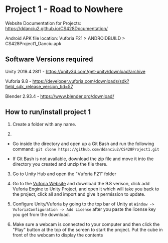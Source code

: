 # Project 1 - Road to Nowhere

Website Documentation for Projects:
https://ddanciu2.github.io/CS428Documentation/

Android APK file location:
Vuforia F21 > ANDROIDBUILD > CS428Project1_Danciu.apk

## Software Versions required

Unity 2019.4.28f1 - https://unity3d.com/get-unity/download/archive

Vuforia 9.8 - https://developer.vuforia.com/downloads/sdk?field_sdk_release_version_tid=57

Blender 2.93.4 - https://www.blender.org/download/

## How to run/install project 1

1. Create a folder with any name. 

2. 
* Go inside the directory and open up a Git Bash and run the following command:
`git clone https://github.com/ddanciu2/CS428Project1.git`

* If Git Bash is not available, download the zip file and move it into the directory you
created and unzip the file there.

3. Go to Unity Hub and open the "Vuforia F21" folder

4. Go to the [Vuforia Website](https://developer.vuforia.com/downloads/sdk) and download the 9.8 verison,
click add Vuforia Engine to Unity Project, and open it which will take you back to the project, click all
and import and give it permission to update.

5. Configure Unity/Vuforia by going to the top bar of Unity at `Window -> VuforiaConfiguration -> Add License`
after you paste the license key you get from the download.

6. Make sure a webcam is connected to your computer and then click the "Play" button at the top of the screen
to start the project. Put the cube in front of the webcam to display the contents